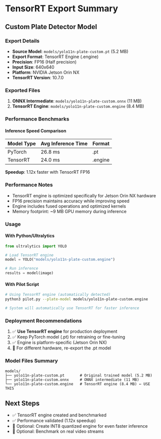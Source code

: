# TensorRT Export Summary

## Custom Plate Detector Model

### Export Details
- **Source Model**: `models/yolo11n-plate-custom.pt` (5.2 MB)
- **Export Format**: TensorRT Engine (.engine)
- **Precision**: FP16 (Half precision)
- **Input Size**: 640x640
- **Platform**: NVIDIA Jetson Orin NX
- **TensorRT Version**: 10.7.0

### Exported Files
1. **ONNX Intermediate**: `models/yolo11n-plate-custom.onnx` (11 MB)
2. **TensorRT Engine**: `models/yolo11n-plate-custom.engine` (8.4 MB)

### Performance Benchmarks

#### Inference Speed Comparison
| Model Type | Avg Inference Time | Format |
|------------|-------------------|---------|
| PyTorch | 26.8 ms | .pt |
| TensorRT | 24.0 ms | .engine |

**Speedup**: 1.12x faster with TensorRT FP16

### Performance Notes
- TensorRT engine is optimized specifically for Jetson Orin NX hardware
- FP16 precision maintains accuracy while improving speed
- Engine includes fused operations and optimized kernels
- Memory footprint: ~9 MB GPU memory during inference

### Usage

#### With Python/Ultralytics
```python
from ultralytics import YOLO

# Load TensorRT engine
model = YOLO("models/yolo11n-plate-custom.engine")

# Run inference
results = model(image)
```

#### With Pilot Script
```bash
# Using TensorRT engine (automatically detected)
python3 pilot.py --plate-model models/yolo11n-plate-custom.engine

# System will automatically use TensorRT for faster inference
```

### Deployment Recommendations
1. ✅ **Use TensorRT engine** for production deployment
2. ✅ Keep PyTorch model (.pt) for retraining or fine-tuning
3. ✅ Engine is platform-specific (Jetson Orin NX)
4. 🔲 For different hardware, re-export the .pt model

### Model Files Summary
```
models/
├── yolo11n-plate-custom.pt       # Original trained model (5.2 MB)
├── yolo11n-plate-custom.onnx     # ONNX intermediate (11 MB)
└── yolo11n-plate-custom.engine   # TensorRT engine (8.4 MB) ← USE THIS
```

## Next Steps
- ✅ TensorRT engine created and benchmarked
- ✅ Performance validated (1.12x speedup)
- 🔲 Optional: Create INT8 quantized engine for even faster inference
- 🔲 Optional: Benchmark on real video streams
